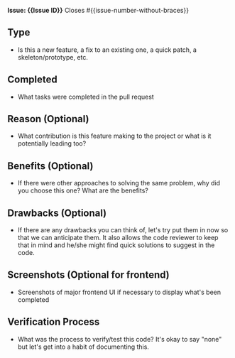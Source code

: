 **Issue: {{Issue ID}}**
Closes #{{issue-number-without-braces}}

## Type
* Is this a new feature, a fix to an existing one, a quick patch, a skeleton/prototype, etc.

## Completed
* What tasks were completed in the pull request

## Reason (Optional)
* What contribution is this feature making to the project or what is it potentially leading too?

## Benefits (Optional)
*  If there were other approaches to solving the same problem, why did you choose this one? What are the benefits?

## Drawbacks (Optional)
* If there are any drawbacks you can think of, let's try put them in now so that we can anticipate them. It also allows the code reviewer to keep that in mind and he/she might find quick solutions to suggest in the code.

## Screenshots (Optional for frontend)
* Screenshots of major frontend UI if necessary to display what's been completed 

## Verification Process
* What was the process to verify/test this code? It's okay to say "none" but let's get into a habit of documenting this.

